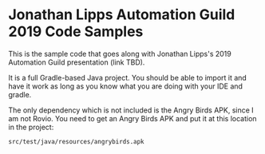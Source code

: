 Jonathan Lipps Automation Guild 2019 Code Samples
===

This is the sample code that goes along with Jonathan Lipps's 2019 Automation Guild presentation (link TBD).

It is a full Gradle-based Java project. You should be able to import it and have it work as long as you know what you are doing with your IDE and gradle.

The only dependency which is not included is the Angry Birds APK, since I am not Rovio. You need to get an Angry Birds APK and put it at this location in the project:

```
src/test/java/resources/angrybirds.apk
```
